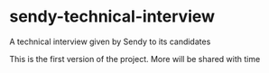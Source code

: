 # sendy-technical-interview
A technical interview given by Sendy to its candidates

This is the first version of the project. More will be shared with time
